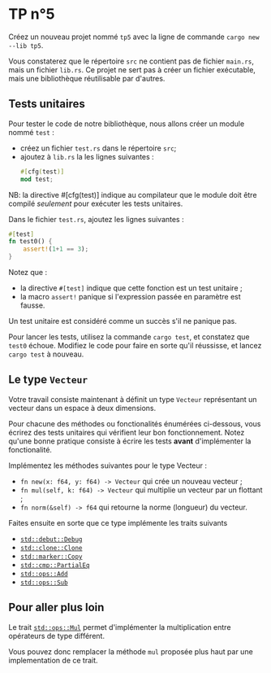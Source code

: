 # TP n°5

Créez un nouveau projet nommé `tp5` avec la ligne de commande `cargo new --lib tp5`.

Vous constaterez que le répertoire `src` ne contient pas de fichier `main.rs`,
mais un fichier `lib.rs`.
Ce projet ne sert pas à créer un fichier exécutable,
mais une bibliothèque réutilisable par d'autres.

## Tests unitaires

Pour tester le code de notre bibliothèque,
nous allons créer un module nommé `test` :

* créez un fichier `test.rs` dans le répertoire `src`;
* ajoutez à `lib.rs` la les lignes suivantes :
  ```rust
  #[cfg(test)]
  mod test;
  ```
  
NB: la directive #[cfg(test)] indique au compilateur que le module doit être compilé
*seulement* pour exécuter les tests unitaires.

Dans le fichier `test.rs`, ajoutez les lignes suivantes :
```rust
#[test]
fn test0() {
    assert!(1+1 == 3);
}
```

Notez que :
* la directive `#[test]` indique que cette fonction est un test unitaire ;
* la macro `assert!` panique si l'expression passée en paramètre est fausse.

Un test unitaire est considéré comme un succès s'il ne panique pas.

Pour lancer les tests, utilisez la commande `cargo test`,
et constatez que `test0` échoue.
Modifiez le code pour faire en sorte qu'il réussisse, et lancez `cargo test` à nouveau.


## Le type `Vecteur`

Votre travail consiste maintenant à définit un type `Vecteur`
représentant un vecteur dans un espace à deux dimensions.

Pour chacune des méthodes ou fonctionalités énumérées ci-dessous,
vous écrirez des tests unitaires qui vérifient leur bon fonctionnement.
Notez qu'une bonne pratique consiste à écrire les tests **avant** d'implémenter la fonctionalité.

Implémentez les méthodes suivantes pour le type Vecteur :

* `fn new(x: f64, y: f64) -> Vecteur` qui crée un nouveau vecteur ;
* `fn mul(self, k: f64) -> Vecteur` qui multiplie un vecteur par un flottant ;
* `fn norm(&self) -> f64` qui retourne la norme (longueur) du vecteur.

Faites ensuite en sorte que ce type implémente les traits suivants

* [`std::debut::Debug`](https://doc.rust-lang.org/std/debug/trait.Debug.html)
* [`std::clone::Clone`](https://doc.rust-lang.org/std/clone/trait.Clone.html)
* [`std::marker::Copy`](https://doc.rust-lang.org/std/marker/trait.Copy.html)
* [`std::cmp::PartialEq`](https://doc.rust-lang.org/std/cmp/trait.PartialEq.html)
* [`std::ops::Add`](https://doc.rust-lang.org/std/ops/trait.Add.html)
* [`std::ops::Sub`](https://doc.rust-lang.org/std/ops/trait.Sub.html)

## Pour aller plus loin

Le trait [`std::ops::Mul`](https://doc.rust-lang.org/std/ops/trait.Mul.html)
permet d'implémenter la multiplication entre opérateurs de type différent.

Vous pouvez donc remplacer la méthode `mul` proposée plus haut par une implementation de ce trait.